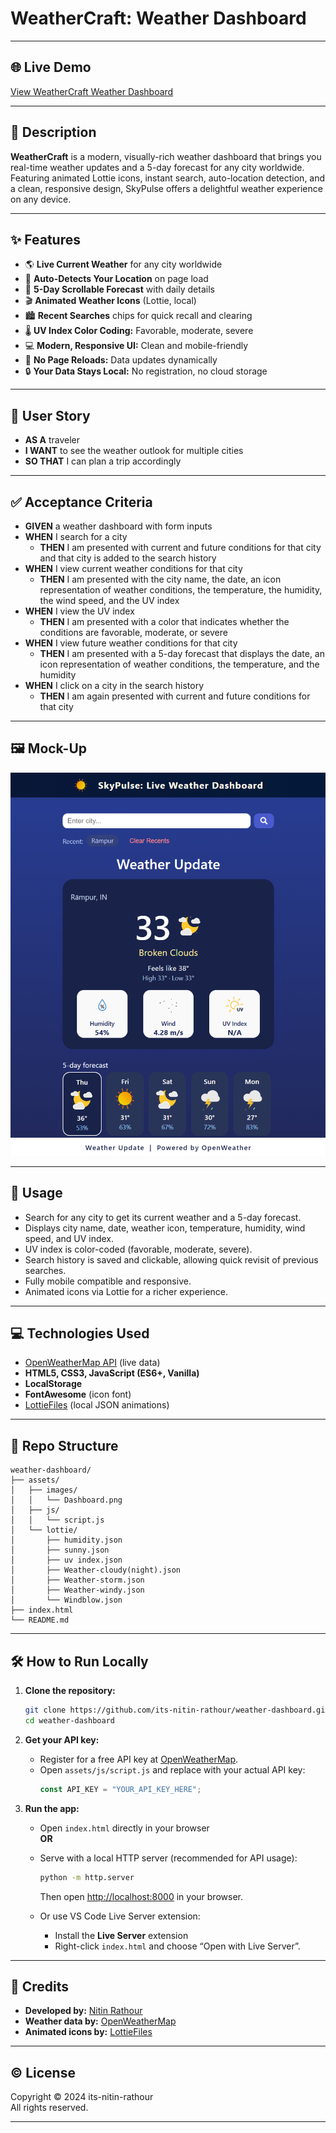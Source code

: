 # WeatherCraft: Weather Dashboard

---

## 🌐 Live Demo

[View WeatherCraft Weather Dashboard](https://github.com/its-nitin-rathour/WeatherCraft)

---

## 📖 Description

**WeatherCraft** is a modern, visually-rich weather dashboard that brings you real-time weather updates and a 5-day forecast for any city worldwide. Featuring animated Lottie icons, instant search, auto-location detection, and a clean, responsive design, SkyPulse offers a delightful weather experience on any device.

---

## ✨ Features

- 🌎 **Live Current Weather** for any city worldwide
- 📍 **Auto-Detects Your Location** on page load
- 📅 **5-Day Scrollable Forecast** with daily details
- 🎬 **Animated Weather Icons** (Lottie, local)
- 🏙️ **Recent Searches** chips for quick recall and clearing
- 🌡️ **UV Index Color Coding:** Favorable, moderate, severe
- 💻 **Modern, Responsive UI:** Clean and mobile-friendly
- 🚫 **No Page Reloads:** Data updates dynamically
- 🔒 **Your Data Stays Local:** No registration, no cloud storage

---

## 👤 User Story

- **AS A** traveler  
- **I WANT** to see the weather outlook for multiple cities  
- **SO THAT** I can plan a trip accordingly  

---

## ✅ Acceptance Criteria

- **GIVEN** a weather dashboard with form inputs  
- **WHEN** I search for a city  
  - **THEN** I am presented with current and future conditions for that city and that city is added to the search history  
- **WHEN** I view current weather conditions for that city  
  - **THEN** I am presented with the city name, the date, an icon representation of weather conditions, the temperature, the humidity, the wind speed, and the UV index  
- **WHEN** I view the UV index  
  - **THEN** I am presented with a color that indicates whether the conditions are favorable, moderate, or severe  
- **WHEN** I view future weather conditions for that city  
  - **THEN** I am presented with a 5-day forecast that displays the date, an icon representation of weather conditions, the temperature, and the humidity  
- **WHEN** I click on a city in the search history  
  - **THEN** I am again presented with current and future conditions for that city  

---

## 🖼️ Mock-Up

![Weather Dashboard Mockup](assets/images/Dashboard.png)

---

## 🚀 Usage

- Search for any city to get its current weather and a 5-day forecast.
- Displays city name, date, weather icon, temperature, humidity, wind speed, and UV index.
- UV index is color-coded (favorable, moderate, severe).
- Search history is saved and clickable, allowing quick revisit of previous searches.
- Fully mobile compatible and responsive.
- Animated icons via Lottie for a richer experience.

---

## 💻 Technologies Used

- [OpenWeatherMap API](https://openweathermap.org/) (live data)
- **HTML5, CSS3, JavaScript (ES6+, Vanilla)**
- **LocalStorage**
- **FontAwesome** (icon font)
- [LottieFiles](https://lottiefiles.com/) (local JSON animations)

---


## 📁 Repo Structure

```text
weather-dashboard/
├── assets/
│   ├── images/
│   │   └── Dashboard.png
│   ├── js/
│   │   └── script.js
│   └── lottie/
│       ├── humidity.json
│       ├── sunny.json
│       ├── uv index.json
│       ├── Weather-cloudy(night).json
│       ├── Weather-storm.json
│       ├── Weather-windy.json
│       └── Windblow.json
├── index.html
└── README.md

```
---

## 🛠️ How to Run Locally

1. **Clone the repository:**

    ```bash
    git clone https://github.com/its-nitin-rathour/weather-dashboard.git
    cd weather-dashboard
    ```

2. **Get your API key:**

    - Register for a free API key at [OpenWeatherMap](https://openweathermap.org/api).
    - Open `assets/js/script.js` and replace with your actual API key:
      ```js
      const API_KEY = "YOUR_API_KEY_HERE";
      ```

3. **Run the app:**

    - Open `index.html` directly in your browser  
      **OR**  
    - Serve with a local HTTP server (recommended for API usage):

      ```bash
      python -m http.server
      ```
      Then open [http://localhost:8000](http://localhost:8000) in your browser.

    - Or use VS Code Live Server extension:
        - Install the **Live Server** extension
        - Right-click `index.html` and choose “Open with Live Server”.

---

## 🙋 Credits

- **Developed by:** [Nitin Rathour](https://github.com/its-nitin-rathour)
- **Weather data by:** [OpenWeatherMap](https://openweathermap.org/)
- **Animated icons by:** [LottieFiles](https://lottiefiles.com/)

---

## © License

Copyright © 2024 its-nitin-rathour  
All rights reserved.

---



